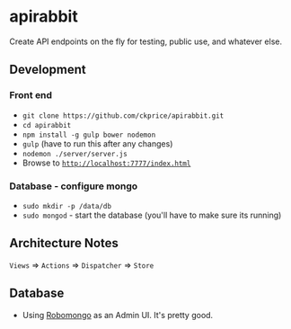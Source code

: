 # apirabbit
Create API endpoints on the fly for testing, public use, and whatever else.

## Development

### Front end
- `git clone https://github.com/ckprice/apirabbit.git`
- `cd apirabbit`
- `npm install -g gulp bower nodemon`
- `gulp` (have to run this after any changes)
- `nodemon ./server/server.js`
- Browse to [`http://localhost:7777/index.html`](http://localhost:7777/index.html)

### Database - configure mongo
- `sudo mkdir -p /data/db`
- `sudo mongod` - start the database (you'll have to make sure its running)

## Architecture Notes

`Views` => `Actions` => `Dispatcher` => `Store`

## Database

- Using [Robomongo](https://robomongo.org/download) as an Admin UI. It's pretty good.

